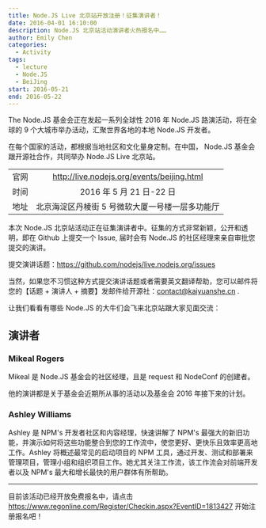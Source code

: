 ```yaml
---
title: Node.JS Live 北京站开放注册！征集演讲者！
date: 2016-04-01 16:10:00
description: Node.JS 北京站活动演讲者火热报名中……
author: Emily Chen
categories:
  - Activity
tags:
  - lecture
  - Node.JS
  - BeiJing
start: 2016-05-21
end: 2016-05-22
---
```


The Node.JS 基金会正在发起一系列全球性 2016 年 Node.JS 路演活动，将在全球的 9 个大城市举办活动，汇聚世界各地的本地 Node.JS 开发者。

在每个国家的活动，都根据当地社区和文化量身定制。在中国， Node.JS 基金会跟开源社合作，共同举办 Node.JS Live 北京站。

|      |                                                 |
| :--: | :---------------------------------------------: |
| 官网 |   http://live.nodejs.org/events/beijing.html    |
| 时间 |            2016 年 5 月 21 日-22 日             |
| 地址 | 北京海淀区丹棱街 5 号微软大厦一号楼一层多功能厅 |

本次 Node.JS 北京站活动正在征集演讲者中。征集的方式非常新颖，公开和透明，即在 Github 上提交一个 Issue, 届时会有 Node.JS 的社区经理来亲自审批您提交的演讲。

提交演讲话题：https://github.com/nodejs/live.nodejs.org/issues

当然，如果您不习惯这种方式提交演讲话题或者需要英文翻译帮助，您可以邮件将您的【话题 + 演讲人 + 摘要】发邮件给开源社：contact@kaiyuanshe.cn .

让我们看看有哪些 Node.JS 的大牛们会飞来北京站跟大家见面交流：

## 演讲者

### Mikeal Rogers

Mikeal 是 Node.JS 基金会的社区经理，且是 request 和 NodeConf 的创建者。

他的演讲都是关于基金会近期所从事的活动以及基金会 2016 年接下来的计划。

### Ashley Williams

Ashley 是 NPM's 开发者社区和内容经理，快速讲解了 NPM's 最强大的新旧功能，并演示如何将这些功能整合到您的工作流中，使您更好、更快乐且效率更高地工作。Ashley 将概述最常见的启动项目的 NPM 工具，通过开发、测试和部署来管理项目，管理小组和组织项目工作。她尤其关注工作流，该工作流会对前端开发者以及 NPM's 最大和增长最快的用户群体有所帮助。

---

目前该活动已经开放免费报名中，请点击 https://www.regonline.com/Register/Checkin.aspx?EventID=1813427 开始注册报名吧！
